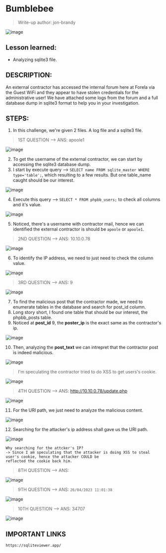 # Bumblebee
> Write-up author: jon-brandy

![image](https://github.com/jon-brandy/hackthebox/assets/70703371/cff2ee5e-4bfa-4d5b-90e3-a45e4e3516bb)

## Lesson learned:
- Analyzing sqlite3 file.

## DESCRIPTION:
An external contractor has accessed the internal forum here at Forela via the Guest WiFi and they appear to have stolen credentials for the administrative user! 
We have attached some logs from the forum and a full database dump in sqlite3 format to help you in your investigation.

## STEPS:
1. In this challenge, we're given 2 files. A log file and a sqlite3 file.

> 1ST QUESTION --> ANS: apoole1

![image](https://github.com/jon-brandy/hackthebox/assets/70703371/e9d36caf-e15b-4127-ab16-45c2075aec86)


2. To get the username of the external contractor, we can start by accessing the sqlite3 database dump.
3. I start by execute query --> `SELECT name FROM sqlite_master WHERE type='table';`, which resulting to a few results. But one table_name caught should be our interest.

![image](https://github.com/jon-brandy/hackthebox/assets/70703371/3270e1cc-a16a-43ff-ac92-63564c0d6bc4)


4. Execute this query --> `SELECT * FROM phpbb_users;` to check all columns and it's value.

![image](https://github.com/jon-brandy/hackthebox/assets/70703371/2104f97d-4e3f-4b4b-a1f5-70cdcd54234f)


5. Noticed, there's a username with contractor mail, hence we can identified the external contractor is should be `apoole` or `apoole1`.


> 2ND QUESTION --> ANS: 10.10.0.78

![image](https://github.com/jon-brandy/hackthebox/assets/70703371/c5dbeb19-5a56-421c-b2f9-0829b2f68de3)


6. To identify the IP address, we need to just need to check the column value.


![image](https://github.com/jon-brandy/hackthebox/assets/70703371/9bb56ebc-37ab-4cbe-bb98-25be3fb1377c)


> 3RD QUESTION --> ANS: 9

![image](https://github.com/jon-brandy/hackthebox/assets/70703371/01042a85-d2b1-4942-923b-4837f7b1be44)


7. To find the malicious post that the contractor made, we need to enumerate tables in the database and search for post_id column.
8. Long story short, I found one table that should be our interest, the phpbb_posts table.
9. Noticed at **post_id** 9, the **poster_ip** is the exact same as the contractor's ip.

![image](https://github.com/jon-brandy/hackthebox/assets/70703371/e2526c1d-65c8-4486-bb38-0035d181e799)


10. Then, analyzing the **post_text** we can intrepret that the contractor post is indeed malicious.

![image](https://github.com/jon-brandy/hackthebox/assets/70703371/7c997bc2-b940-42e4-be3b-46e109590f7a)


> I'm speculating the contractor tried to do XSS to get users's cookie.

![image](https://github.com/jon-brandy/hackthebox/assets/70703371/76c970fe-926c-4942-b46f-f09cb43d0a36)


> 4TH QUESTION --> ANS: http://10.10.0.78/update.php

![image](https://github.com/jon-brandy/hackthebox/assets/70703371/e33d8301-d2d9-4a0f-b0ca-771ed0325659)


11. For the URI path, we just need to analyze the malicious content.

![image](https://github.com/jon-brandy/hackthebox/assets/70703371/ab57f6d7-1d83-4605-9d69-f40bf133ed05)


12. Searching for the attacker's ip address shall gave us the URI path.

![image](https://github.com/jon-brandy/hackthebox/assets/70703371/00b9be11-f17f-4d90-a1bc-54a211fcc579)


```
Why searching for the attcker's IP?
-> Since I am speculating that the attacker is doing XSS to steal user's cookie, hence the attacker COULD be
reflected the cookie back him. 
```

> 8TH QUESTION --> ANS:

![image](https://github.com/jon-brandy/hackthebox/assets/70703371/c617074b-b8a4-47b9-9084-c6d2fbd0a35b)



> 9TH QUESTION --> ANS: `26/04/2023 11:01:38`

![image](https://github.com/jon-brandy/hackthebox/assets/70703371/91f99521-2df8-455d-8838-cd26619e6331)


> 10TH QUESTION --> ANS: 34707

![image](https://github.com/jon-brandy/hackthebox/assets/70703371/a37aa44c-0402-432d-98c1-8235427a2d2f)


## IMPORTANT LINKS

```
https://sqliteviewer.app/
```

